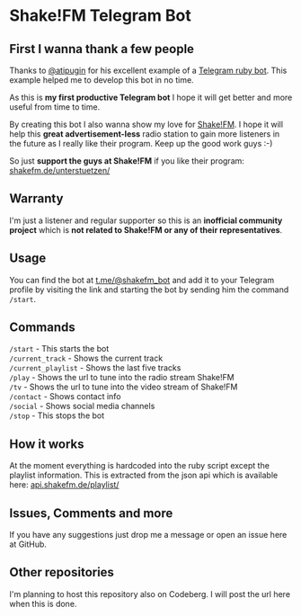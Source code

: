 # Shake!FM Telegram Bot

## First I wanna thank a few people

Thanks to [@atipugin](https://github.com/atipugin/) for his excellent example of a [Telegram ruby bot](https://github.com/atipugin/telegram-bot-ruby/blob/master/examples/bot.rb). This example helped me to develop this bot in no time.

As this is **my first productive Telegram bot** I hope it will get better and more useful from time to time.

By creating this bot I also wanna show my love for [Shake!FM](https://www.shake.fm/). I hope it will help this **great advertisement-less** radio station to gain more listeners in the future as I really like their program. Keep up the good work guys :-)

So just **support the guys at Shake!FM** if you like their program: [shakefm.de/unterstuetzen/](https://www.shakefm.de/unterstuetzen/)

## Warranty

I'm just a listener and regular supporter so this is an **inofficial community project** which is **not related to Shake!FM or any of their representatives**.

## Usage

You can find the bot at [t.me/@shakefm_bot](https://t.me/shakefm_bot) and add it to your Telegram profile by visiting the link and starting the bot by sending him the command `/start`.

## Commands

`/start` - This starts the bot  
`/current_track` - Shows the current track  
`/current_playlist` - Shows the last five tracks  
`/play` - Shows the url to tune into the radio stream Shake!FM  
`/tv` - Shows the url to tune into the video stream of Shake!FM  
`/contact` - Shows contact info  
`/social` - Shows social media channels  
`/stop` - This stops the bot

## How it works

At the moment everything is hardcoded into the ruby script except the playlist information. This is extracted from the json api which is available here: [api.shakefm.de/playlist/](https://api.shakefm.de/playlist/)

## Issues, Comments and more

If you have any suggestions just drop me a message or open an issue here at GitHub.

## Other repositories

I'm planning to host this repository also on Codeberg. I will post the url here when this is done.
